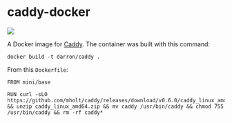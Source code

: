 caddy-docker
==============

<a href='https://imagelayers.io/?images=darron/caddy:latest' title='Get your own badge on imagelayers.io'><img src='https://badge.imagelayers.io/darron/caddy.svg'></a>

A Docker image for [Caddy](https://caddyserver.com/). The container was built with this command:

`docker build -t darron/caddy .`

From this `Dockerfile`:

```
FROM mini/base

RUN curl -sLO https://github.com/mholt/caddy/releases/download/v0.6.0/caddy_linux_amd64.zip && unzip caddy_linux_amd64.zip && mv caddy /usr/bin/caddy && chmod 755 /usr/bin/caddy && rm -rf caddy*
```
